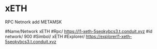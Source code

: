 # xETH
RPC Netnork add METAMSK

#Name/Network
xETH 
#Rpc/
https://l1-xeth-5seokybcs3.t.conduit.xyz
#id network/
900
#Simbol/
xETH 
#Explorer/
https://explorerl1-xeth-5seokybcs3.t.conduit.xyz
